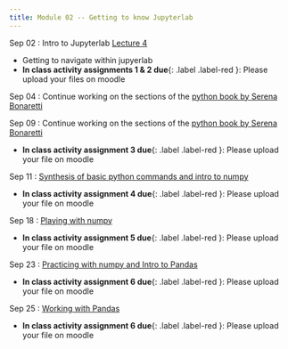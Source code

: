 ```yaml
---
title: Module 02 -- Getting to know Jupyterlab
---
```


Sep 02
: Intro to Jupyterlab [Lecture 4](../assets/files/MEA_217-Lecture4)
- Getting to navigate within jupyerlab
- **In class activity assignments 1 & 2 due**{: .label .label-red }: Please upload your files on moodle

Sep 04
: Continue working on the sections of the [python book by Serena Bonaretti](https://www.learnpythonwithjupyter.com/assets/book/learn_python_with_jupyter.pdf)


Sep 09
: Continue working on the sections of the [python book by Serena Bonaretti](https://www.learnpythonwithjupyter.com/assets/book/learn_python_with_jupyter.pdf)
- **In class activity assignment 3 due**{: .label .label-red }: Please upload your file on moodle


Sep 11
: [Synthesis of basic python commands and intro to numpy](assets/files/MEA_217-Lecture5)
- **In class activity assignment 4 due**{: .label .label-red }: Please upload your file on moodle


Sep 18
: [Playing with numpy](../assets/files/MEA_217-Lecture6)
- **In class activity assignment 5 due**{: .label .label-red }: Please upload your file on moodle


Sep 23
: [Practicing with numpy and Intro to Pandas](../assets/files/MEA_217-Lecture7)
- **In class activity assignment 6 due**{: .label .label-red }: Please upload your file on moodle



Sep 25
: [Working with Pandas](../assets/files/MEA_217-Lecture8)
- **In class activity assignment 6 due**{: .label .label-red }: Please upload your file on moodle

